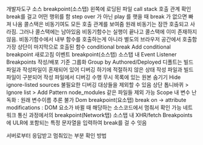 개발자도구
	소스 breakpoint(소스탭)
		왼쪽에 로딩된 파일
		call stack 
			호출 관계 확인
			break를 걸고 어떤 행위를 함 step over 가 아닌 play 를 햇을 때 break 가 없으면 빠져 나옴
			콜스택은 비동기여도 모든 호출 관계를 보여줌
			원래 비동기는 잠깐 호출되고 사라짐. 그러나 콜스택에는 남아있음
			비동기함수는 실행이 끝나고 콜스택에 이미 존재하지 않음. 비동기함수에서 내부 함수를 호출하는게 아니라 별도의 브라우저 공간에서 호출함
			가장 상단이 마지막으로 호출된 함수
		conditional break
			Add conditional breakpoint
			새로고침
		이벤트 breakpoint(소스탭)
			소스탭 내 Event Listener Breakpoints
		작성/배포 기준 그룹화
			Group by Authored/Deployed
			디폴트는 빌드파일과 작성파일이 혼재되어 있어 디버깅 하기에 적절하지 않은 상태
			작성 파일과 빌드 파일이 구분되어 작성 파일에서 디버깅 수행
		무시 목록에 있는 원본 숨기기
			Hide ignore-listed sources
			불필요한 디버깅 대상들을 제외할 수 있음
			상단 톱니바퀴 > Ignore list > Add Pattern 
				node_modules 같은 파일들 제외 가능
		Scope 내 변수
			난독화 : 원래 변수이름 추론 불가
	Dom breakpoint(요소탭)
		break on -> attribute modifications : DOM 요소가 바뀔 때 해당하는 소스코드에서 멈춰서 확인 가능
	네트워크 통신 과정에서의 breakpoint(Network탭)
		소스탭 내 XHR/fetch Breakpoints 에 ULR에 포함되는 특정 문자열을 입력하여 break를 걸 수 잇음





서버로부터 응답받고 멈춰있는 부분 확인 방법